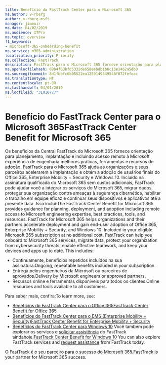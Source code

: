 ```yaml
---
title: Benefício do FastTrack Center para o Microsoft 365
ms.author: v-rberg
author: v-rberg-msft
manager: jimmuir
ms.date: 04/02/2019
ms.audience: ITPro
ms.topic: overview
f1_keywords:
- microsoft-365-onboarding-benefit
ms.service: m365-administration
localization_priority: Priority
ms.collection: FastTrack
description: FastTrack para o Microsoft 365 fornece orientação para planejamento, implantação e incluindo acesso remoto à Microsoft experiência de engenharia, melhores práticas, ferramentas e recursos de adoção. FastTrack para o Microsoft 365 ajuda as organizações e seus parceiros aceleram a implantação e obter a adoção de usuários finais do Office 365, Windows 10 e Enterprise Mobility + Security.
ms.openlocfilehash: 69b4f63bfd5332de658eebdb1b6c13e1462a5db0
ms.sourcegitcommit: 8d1fbbfc6b05522ea1259149349548f072fefcac
ms.translationtype: HT
ms.contentlocale: pt-BR
ms.lasthandoff: 04/01/2019
ms.locfileid: "31016727"
---
```

# <a name="fasttrack-center-benefit-for-microsoft-365"></a><span data-ttu-id="ce944-104">Benefício do FastTrack Center para o Microsoft 365</span><span class="sxs-lookup"><span data-stu-id="ce944-104">FastTrack Center Benefit for Microsoft 365</span></span>

<span data-ttu-id="ce944-p102">Os benefícios da Central FastTrack do Microsoft 365 fornece orientação para planejamento, implantação e incluindo acesso remoto à Microsoft experiência de engenharia melhores práticas, ferramentas e recursos de adoção. FastTrack para o Microsoft 365 ajuda as organizações e seus parceiros acelerarem a implantação e obtém a adoção de usuários finais do Office 365, Enterprise Mobility + Security e Windows 10. Incluído na assinatura qualificada do Microsoft 365 sem custos adicionais, FastTrack pode ajudar você a integrar os serviços do Microsoft 365, migrar dados, proteger sua organização contra ameaças à segurança cibernética, habilitar o trabalho em equipe eficaz e continuar seus dispositivos e aplicativos até a presente data. Isso inclui:</span><span class="sxs-lookup"><span data-stu-id="ce944-p102">The FastTrack Center Benefit for Microsoft 365 provides guidance for planning, deployment, and adoption including remote access to Microsoft engineering expertise, best practices, tools, and resources. FastTrack for Microsoft 365 helps organizations and their partners accelerate deployment and gain end-user adoption of Office 365, Enterprise Mobility + Security, and Windows 10. Included in your eligible Microsoft 365 subscription at no additional cost, FastTrack can help you onboard to Microsoft 365 services, migrate data, protect your organization from cybersecurity threats, enable effective teamwork, and keep your devices and apps up to date. This includes:</span></span>

- <span data-ttu-id="ce944-109">Continuamente, benefícios repetidos incluídos na sua assinatura.</span><span class="sxs-lookup"><span data-stu-id="ce944-109">Ongoing, repeatable benefits included in your subscription.</span></span>
- <span data-ttu-id="ce944-110">Entrega pelos engenheiros da Microsoft ou parceiros de aprovados.</span><span class="sxs-lookup"><span data-stu-id="ce944-110">Delivery by Microsoft engineers or approved partners.</span></span>
- <span data-ttu-id="ce944-111">Recursos online e ferramentas disponíveis para todos os clientes.</span><span class="sxs-lookup"><span data-stu-id="ce944-111">Online resources and tools available to all customers.</span></span>
  
<span data-ttu-id="ce944-112">Para saber mais, confira:</span><span class="sxs-lookup"><span data-stu-id="ce944-112">To learn more, see:</span></span>

- [<span data-ttu-id="ce944-113">Benefícios do FastTrack Center para o Office 365</span><span class="sxs-lookup"><span data-stu-id="ce944-113">FastTrack Center Benefit for Office 365</span></span>](O365-fasttrack-benefit-for-office-365.md) 
- [<span data-ttu-id="ce944-114">Benefícios do FastTrack Center para o EMS (Enterprise Mobility + Security)</span><span class="sxs-lookup"><span data-stu-id="ce944-114">FastTrack Center Benefit for Enterprise Mobility + Security</span></span>](EMS-fasttrack-benefit-for-EMS.md)
- <span data-ttu-id="ce944-115">[Benefícios do FastTrack Center para Windows 10](Win-10-fasttrack-benefit-for-Windows-10.md) Você também pode explorar os serviços e [solicitar assistência](https://go.microsoft.com/fwlink/p/?LinkId=2003903) do FastTrack aindahoje.</span><span class="sxs-lookup"><span data-stu-id="ce944-115">[FastTrack Center Benefit for Windows 10](Win-10-fasttrack-benefit-for-Windows-10.md) You can also explore FastTrack services and [request assistance](https://go.microsoft.com/fwlink/p/?LinkId=2003903) from FastTrack today.</span></span>

<span data-ttu-id="ce944-116">O FastTrack é o seu parceiro para o sucesso do Microsoft 365.</span><span class="sxs-lookup"><span data-stu-id="ce944-116">FastTrack is your partner for Microsoft 365 success.</span></span>
  
  

 